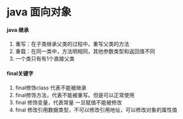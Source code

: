 # java 面向对象
#### java 继承
1. 重写：在子类继承父类的过程中，重写父类的方法
2. 重载：在同一类中，方法明相同，其他参数类型和返回值不同
3. 一个类只有有1个直接父类

#### final关键字
1. final修饰class 代表不能被继承
2. final修饰方法，代表不能被重写。但是可以正常使用
3. final 修饰变量，代表常量 一旦赋值不能被修改
4. final 修改引用数据类型，不可以修改引用地址，可以修改对象的属性值
